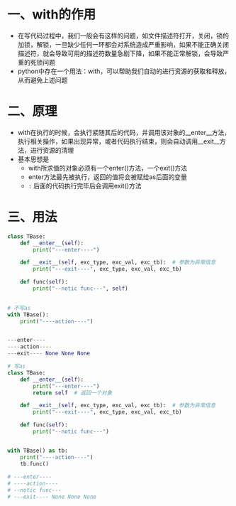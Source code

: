 # 一、with的作用

- 在写代码过程中，我们一般会有这样的问题，如文件描述符打开，关闭，锁的加锁，解锁，一旦缺少任何一环都会对系统造成严重影响，如果不能正确关闭描述符，就会导致可用的描述符数量急剧下降，如果不能正常解锁，会导致严重的死锁问题
- python中存在一个用法：with，可以帮助我们自动的进行资源的获取和释放，从而避免上述问题



# 二、原理

- with在执行的时候，会执行紧随其后的代码，并调用该对象的__enter__方法， 执行相关操作，如果出现异常，或者代码执行结束，则会自动调用__exit__方法，进行资源的清理
- 基本思想是
  - with所求值的对象必须有一个enter()方法，一个exit()方法
  - enter方法最先被执行，返回的值将会被赋给as后面的变量
  - `:` 后面的代码执行完毕后会调用exit()方法

# 三、用法

```python
class TBase:
    def __enter__(self):
        print("---enter----")

    def __exit__(self, exc_type, exc_val, exc_tb):  # 参数为异常信息
        print("---exit----", exc_type, exc_val, exc_tb)

    def func(self):
        print("--notic func---", self)

        
# 不写as
with TBase():
    print("----action----")


---enter----
----action----
---exit---- None None None

# 写as
class TBase:
    def __enter__(self):
        print("---enter----")
        return self  # 返回一个对象

    def __exit__(self, exc_type, exc_val, exc_tb):  # 参数为异常信息
        print("---exit----", exc_type, exc_val, exc_tb)

    def func(self):
        print("--notic func---")


with TBase() as tb:
    print("----action----")
    tb.func()
    
# ---enter----
# ----action----
# --notic func---
# ---exit---- None None None

```

